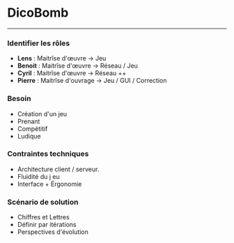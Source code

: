 # DicoBomb
___

### Identifier les rôles
* **Lens** : Maitrîse d'œuvre -> Jeu
* **Benoit** : Maitrîse d'œuvre -> Réseau / Jeu
* **Cyril** : Maitrîse d'œuvre -> Réseau ++
* **Pierre** : Maitrîse d'ouvrage -> Jeu / GUI / Correction

### Besoin
* Création d'un jeu
* Prenant
* Compétitif
* Ludique

### Contraintes techniques
* Architecture client / serveur.
* Fluidité du j eu
* Interface + Érgonomie

### Scénario de solution
* Chiffres et Lettres
* Définir par itérations
* Perspectives d'évolution
